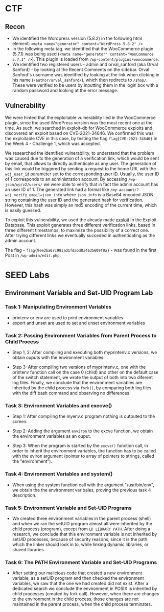 # CTF

## Recon

- We identified the Wordpress version (5.8.2) in the following html element: `<meta name="generator" content="WordPress 5.8.2" />`
- In the following meta tag, we identified that the WooCommerce plugin (5.7.1) was being used (`<meta name="generator" content="WooCommerce 5.7.1" />`). This plugin is loaded from `/wp-content/plugins/woocommerce`.
- We identified two registered users - admin and orval_sanford (aka Orval Sanford) - by looking at the Recent Comments on the sidebar. Orval Sanford's username was identified by looking at the link when clicking in his name (`/author/orval_sanford/`), which then redirects to `/shop/`. These were verified to be users by inputting them in the login box with a random password and looking at the error message.

## Vulnerability

We were hinted that the exploitable vulnerability lied in the WooCommerce plugin, since the used WordPress version was the most recent one at the time. As such, we searched in exploit-db for WooCommerce exploits and discovered an exploit based on CVE-2021-34646. We confirmed this was the exploitable CVE in this case, by testing the flag `flag{CVE-2021-34646}` in the Week 4 - Challenge 1, which was accepted.

We researched the identified vulnerability, to understand that the problem was caused due to the generation of a verification link, which would be sent by email, that allows to directly authenticate as any user. The generation of this link would be triggered by sending a request to the home URL with the `wcj_user_id` parameter set to the corresponding user ID. Usually, the user ID of 1 corresponds to an administration account. By accessing `/wp-json/wp/v2/users/` we were able to verify that in fact the admin account has an user ID of 1. The generated link had a format like `/my-account/?wcj_verify_email=json_info` where `json_info` is a Base64 encoded JSON string containing the user ID and the generated hash for verification. However, this hash was simply an md5 encoding of the current time, which is easily guessed.

To exploit this vulnerability, we used the already made [exploit](https://www.exploit-db.com/exploits/50299) in the Exploit Database. This exploit generates three different verification links, based in three different timestamps, to maximize the possibility of a correct one. After trying different links we eventually succeded in authenticating as the admin account.

The flag - `flag{9ee3ba67c983ad1fdabd0a4635609f0a}` - was found in the first Post in `/wp-admin/edit.php`.


# SEED Labs

## Environment Variable and Set-UID Program Lab

### Task 1: Manipulating Environment Variables
 
- printenv or env are used to print environment variables
- export and unset are used to set and unset environment variables

### Task 2: Passing Environment Variables from Parent Process to Child Process

- Step 1, 2: After compiling and executing both myprintenv.c versions, we obtain ouputs with the environment variables.

- Step 3: After compiling two versions of myprintenv.c, one with the printenv function call on the case 0 (child) and other on the default case of the switch statement, we wrote the output of both into two diferent log files. Finally, we conclude that the environment variables are inherited by the child process via `fork()`, by comparing both log files with the diff bash command and observing no differences. 

### Task 3: Environment Variables and execve()

- Step 1: After compiling the myenv.c program nothing is outputed to the screen.

- Step 2: Adding the argument `environ` to the excve function, we obtain the environment variables as an ouput.

- Step 3: When the program is started by the `excve()` function call, in order to inherit the environment variables, the function has to be called with the eviron argument (pointer to array of pointers to strings, called the "environment").

###  Task 4: Environment Variables and system()

- When using the system function call with the argument "/usr/bin/env", we obtain the the environment varibales, proving the previous task 4 description. 

### Task 5: Environment Variable and Set-UID Programs

- We created three environment variables in the parent process (shell) and when we ran the setUID program almost all were inherited by the child process (program), except from `LD LIBRARY PATH`. After doing a research, we conclude that this environment variable is not inherited by setUID processes, because of security reasons, since it is the path which the linker should look in to, while linking dynamic libraries, or shared libraries.

### Task 6: The PATH Environment Variable and Set-UID Programs

- After setting our malicious code that created a new environment variable, as a setUID program and then checked the environment variables, we saw that the one we had created did not exist. After a dedicated search we conclude the environment in POSIX is inherited by child processes (created by fork call). However, when there are changes to the environment in the child process, those changes are not maintained in the parent process, when the child process terminates.
